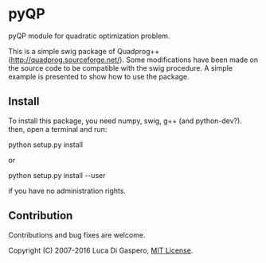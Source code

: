 
pyQP
====

pyQP module for quadratic optimization problem.

This is a simple swig package of Quadprog++ (http://quadprog.sourceforge.net/).
Some modifications have been made on the source code to be compatible with
the swig procedure. A simple example is presented to show how to use the
package.

Install
-------

To install this package, you need numpy, swig, g++ (and python-dev?).
then, open a terminal and run:

  python setup.py install

or

  python setup.py install --user

if you have no administration rights.


Contribution
------------

Contributions and bug fixes are welcome.

Copyright (C) 2007-2016 Luca Di Gaspero, [MIT License](LICENSE). 
